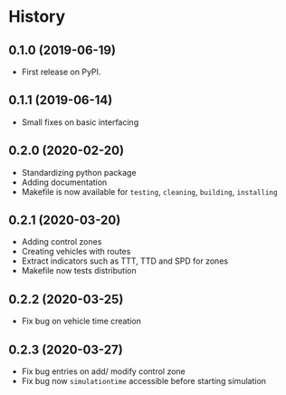 # History

## 0.1.0 (2019-06-19)

* First release on PyPI.

## 0.1.1 (2019-06-14)

* Small fixes on basic interfacing

## 0.2.0 (2020-02-20)

* Standardizing python package 
* Adding documentation 
* Makefile is now available for `testing`, `cleaning`, `building`, `installing` 

## 0.2.1 (2020-03-20)

* Adding control zones 
* Creating vehicles with routes
* Extract indicators such as TTT, TTD and SPD for zones 
* Makefile now tests distribution

## 0.2.2 (2020-03-25)

* Fix bug on vehicle time creation

## 0.2.3 (2020-03-27)

* Fix bug entries on add/ modify control zone
* Fix bug now `simulationtime` accessible before starting simulation